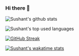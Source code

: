### Hi there 👋

<!--
**susheternal/susheternal** is a ✨ _special_ ✨ repository because its `README.md` (this file) appears on your GitHub profile.

Here are some ideas to get you started:

- 🔭 I’m currently working on ...
- 🌱 I’m currently learning ...
- 👯 I’m looking to collaborate on ...
- 🤔 I’m looking for help with ...
- 💬 Ask me about ...
- 📫 How to reach me: ...
- 😄 Pronouns: ...
- ⚡ Fun fact: ...
-->

![Sushant's github stats](https://github-readme-stats.vercel.app/api?username=susheternal&count_private=true&show_icons=true&theme=algolia&hide=contribs,issues)

![Sushant's top used languages](https://github-readme-stats.vercel.app/api/top-langs/?username=susheternal&layout=compact&theme=algolia)

[![GitHub Streak](http://github-readme-streak-stats.herokuapp.com?user=susheternal&theme=algolia&date_format=M%20j%5B%2C%20Y%5D)](https://git.io/streak-stats)

[![Sushant's wakatime stats](https://github-readme-stats.vercel.app/api/wakatime?username=susheternal&theme=algolia)](https://github.com/anuraghazra/github-readme-stats)
